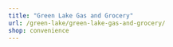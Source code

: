 ```yaml
---
title: "Green Lake Gas and Grocery"
url: /green-lake/green-lake-gas-and-grocery/
shop: convenience
---
```

